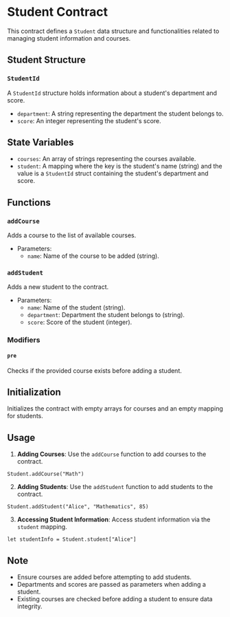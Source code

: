 # Student Contract

This contract defines a `Student` data structure and functionalities related to managing student information and courses.

## Student Structure

### `StudentId`

A `StudentId` structure holds information about a student's department and score.

- `department`: A string representing the department the student belongs to.
- `score`: An integer representing the student's score.

## State Variables

- `courses`: An array of strings representing the courses available.
- `student`: A mapping where the key is the student's name (string) and the value is a `StudentId` struct containing the student's department and score.

## Functions

### `addCourse`

Adds a course to the list of available courses.

- Parameters:
  - `name`: Name of the course to be added (string).

### `addStudent`

Adds a new student to the contract.

- Parameters:
  - `name`: Name of the student (string).
  - `department`: Department the student belongs to (string).
  - `score`: Score of the student (integer).

### Modifiers

#### `pre`

Checks if the provided course exists before adding a student.

## Initialization

Initializes the contract with empty arrays for courses and an empty mapping for students.

## Usage

1. **Adding Courses**: Use the `addCourse` function to add courses to the contract.

```cadence
Student.addCourse("Math")
```

2. **Adding Students**: Use the `addStudent` function to add students to the contract.

```cadence
Student.addStudent("Alice", "Mathematics", 85)
```

3. **Accessing Student Information**: Access student information via the `student` mapping.

```cadence
let studentInfo = Student.student["Alice"]
```

## Note

- Ensure courses are added before attempting to add students.
- Departments and scores are passed as parameters when adding a student.
- Existing courses are checked before adding a student to ensure data integrity.
